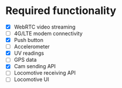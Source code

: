 # Required functionality

- [x] WebRTC video streaming
- [ ] 4G/LTE modem connectivity
- [x] Push button
- [ ] Accelerometer
- [x] UV readings
- [ ] GPS data
- [x] Cam sending API
- [ ] Locomotive receiving API
- [ ] Locomotive UI
